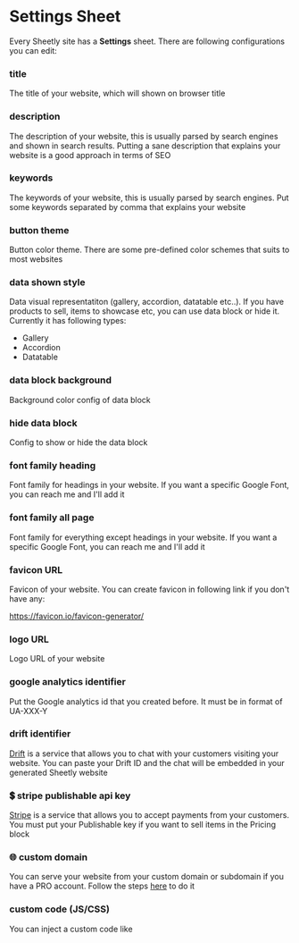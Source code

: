 # Settings Sheet

Every Sheetly site has a <b>Settings</b> sheet. There are following configurations you can edit:

### title

The title of your website, which will shown on browser title

### description

The description of your website, this is usually parsed by search engines and shown in search results. Putting a sane description that explains your website is a good approach in terms of SEO

### keywords

The keywords of your website, this is usually parsed by search engines. Put some keywords separated by comma that explains your website

### button theme

Button color theme. There are some pre-defined color schemes that suits to most websites

### data shown style

Data visual representatiton (gallery, accordion, datatable etc..). If you have products to sell, items to showcase etc, you can use data block or hide it. Currently it has following types:

- Gallery
- Accordion
- Datatable

### data block background

Background color config of data block

### hide data block

Config to show or hide the data block

### font family heading

Font family for headings in your website. If you want a specific Google Font, you can reach me and I'll add it

### font family all page

Font family for everything except headings in your website. If you want a specific Google Font, you can reach me and I'll add it

### favicon URL

Favicon of your website. You can create favicon in following link if you don't have any:

https://favicon.io/favicon-generator/

### logo URL

Logo URL of your website

### google analytics identifier

Put the Google analytics id that you created before. It must be in format of UA-XXX-Y

### drift identifier

[Drift](https://drift.com/) is a service that allows you to chat with your customers visiting your website. You can paste your Drift ID and the chat will be embedded in your generated Sheetly website

### 💲 stripe publishable api key

[Stripe](https://stripe.com/) is a service that allows you to accept payments from your customers. You must put your Publishable key if you want to sell items in the Pricing block

### 🌐 custom domain

You can serve your website from your custom domain or subdomain if you have a PRO account. Follow the steps [here]() to do it

### custom code (JS/CSS)

You can inject a custom code like <style> or <script> to your website if you have a PRO account. This is useful when embedding third party libraries such as Intercom etc
